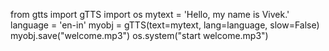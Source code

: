 from gtts import gTTS
import os
mytext = 'Hello, my name is Vivek.'
language = 'en-in'
myobj = gTTS(text=mytext, lang=language, slow=False) 
myobj.save("welcome.mp3")
os.system("start welcome.mp3")

